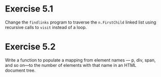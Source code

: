# Exercise 5.1
Change the `findlinks` program to traverse the `n.FirstChild` linked list using
recursive calls to `visit` instead of a loop.

# Exercise 5.2
Write a function to populate a mapping from element names — p, div, span, and
so on—to the number of elements with that name in an HTML document tree.
